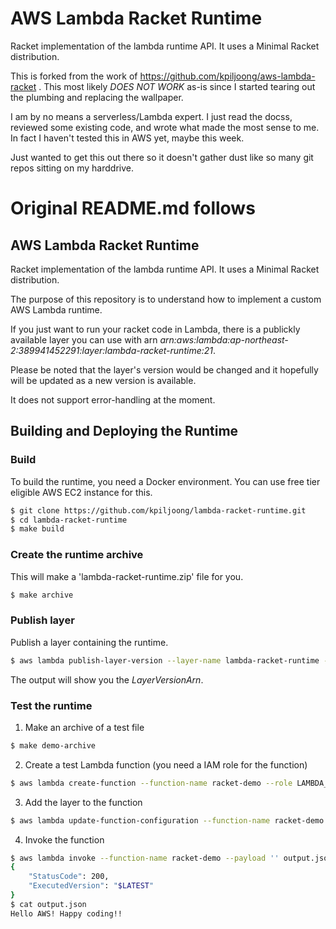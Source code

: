 # AWS Lambda Racket Runtime

Racket implementation of the lambda runtime API. It uses a Minimal Racket distribution.

This is forked from the work of https://github.com/kpiljoong/aws-lambda-racket
.  This most likely *DOES NOT WORK* as-is since I started tearing out the
plumbing and replacing the wallpaper.

I am by no means a serverless/Lambda expert.  I just read the docss, reviewed
some existing code, and wrote what made the most sense to me.  In fact I
haven't tested this in AWS yet, maybe this week.

Just wanted to get this out there so it doesn't gather dust like so many git repos
sitting on my harddrive.

# Original README.md follows

## AWS Lambda Racket Runtime

Racket implementation of the lambda runtime API. It uses a Minimal Racket distribution.

The purpose of this repository is to understand how to implement a custom AWS Lambda runtime.

If you just want to run your racket code in Lambda, there is a publickly available layer you can use with arn *arn:aws:lambda:ap-northeast-2:389941452291:layer:lambda-racket-runtime:21*.

Please be noted that the layer's version would be changed and it hopefully will be updated as a new version is available.

It does not support error-handling at the moment.

## Building and Deploying the Runtime

### Build
To build the runtime, you need a Docker environment. You can use free tier eligible AWS EC2 instance for this.

```bash
$ git clone https://github.com/kpiljoong/lambda-racket-runtime.git
$ cd lambda-racket-runtime
$ make build
```

### Create the runtime archive
This will make a 'lambda-racket-runtime.zip' file for you.

```bash
$ make archive
```

### Publish layer
Publish a layer containing the runtime.

```bash
$ aws lambda publish-layer-version --layer-name lambda-racket-runtime --zip-file fileb://lambda-racket-runtime.zip
```

The output will show you the *LayerVersionArn*.

### Test the runtime

1. Make an archive of a test file
```bash
$ make demo-archive
```

2. Create a test Lambda function (you need a IAM role for the function)
```bash
$ aws lambda create-function --function-name racket-demo --role LAMBDA_ROLE_ARN --runtime provided --timeout 15 --memory-size 128 --handler demo:main --zip-file fileb://racket-demo.zip
```

3. Add the layer to the function
```bash
$ aws lambda update-function-configuration --function-name racket-demo --layers LAYER_VERSION_ARN
```

4. Invoke the function
```bash
$ aws lambda invoke --function-name racket-demo --payload '' output.json
{
    "StatusCode": 200,
    "ExecutedVersion": "$LATEST"
}
$ cat output.json
Hello AWS! Happy coding!!
```

